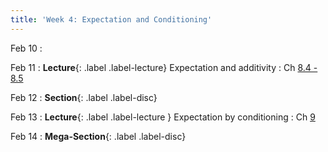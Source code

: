 ```yaml
---
title: 'Week 4: Expectation and Conditioning'
---
```


Feb 10
: 

Feb 11
: **Lecture**{: .label .label-lecture} Expectation and additivity
    : Ch [8.4 - 8.5](http://prob140.org/textbook/content/Chapter_08/04_Additivity.html)

Feb 12
: **Section**{: .label .label-disc}

Feb 13
: **Lecture**{: .label .label-lecture } Expectation by conditioning
    : Ch [9](http://prob140.org/textbook/content/Chapter_09/00_Conditioning_Revisited.html)  

Feb 14
: **Mega-Section**{: .label .label-disc}